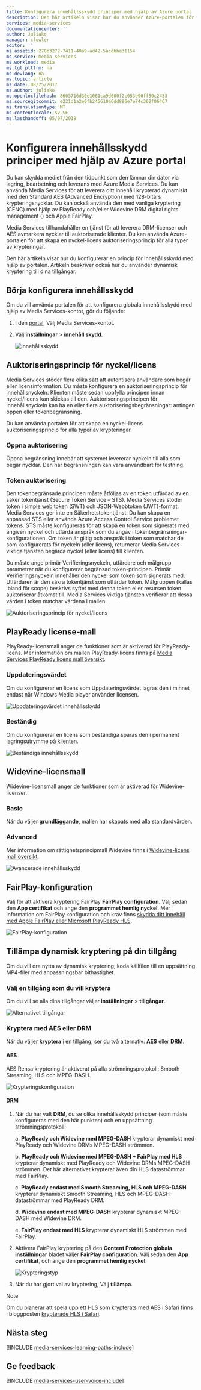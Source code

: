 ```yaml
---
title: Konfigurera innehållsskydd principer med hjälp av Azure portal | Microsoft Docs
description: Den här artikeln visar hur du använder Azure-portalen för att konfigurera principer för innehållsskydd. Artikeln beskriver också hur du aktiverar dynamisk kryptering för dina tillgångar.
services: media-services
documentationcenter: ''
author: Juliako
manager: cfowler
editor: ''
ms.assetid: 270b3272-7411-40a9-ad42-5acdbba31154
ms.service: media-services
ms.workload: media
ms.tgt_pltfrm: na
ms.devlang: na
ms.topic: article
ms.date: 08/25/2017
ms.author: juliako
ms.openlocfilehash: 8603716d30e1061ca9d600f2c053e90ff50c2433
ms.sourcegitcommit: e221d1a2e0fb245610a6dd886e7e74c362f06467
ms.translationtype: MT
ms.contentlocale: sv-SE
ms.lasthandoff: 05/07/2018
---
```

# <a name="configure-content-protection-policies-by-using-the-azure-portal"></a>Konfigurera innehållsskydd principer med hjälp av Azure portal
 Du kan skydda mediet från den tidpunkt som den lämnar din dator via lagring, bearbetning och leverans med Azure Media Services. Du kan använda Media Services för att leverera ditt innehåll krypterad dynamiskt med den Standard AES (Advanced Encryption) med 128-bitars krypteringsnycklar. Du kan också använda den med vanliga kryptering (CENC) med hjälp av PlayReady och/eller Widevine DRM digital rights management () och Apple FairPlay. 

Media Services tillhandahåller en tjänst för att leverera DRM-licenser och AES avmarkera nycklar till auktoriserade klienter. Du kan använda Azure-portalen för att skapa en nyckel-licens auktoriseringsprincip för alla typer av krypteringar.

Den här artikeln visar hur du konfigurerar en princip för innehållsskydd med hjälp av portalen. Artikeln beskriver också hur du använder dynamisk kryptering till dina tillgångar.

## <a name="start-to-configure-content-protection"></a>Börja konfigurera innehållsskydd
Om du vill använda portalen för att konfigurera globala innehållsskydd med hjälp av Media Services-kontot, gör du följande:

1. I den [portal](https://portal.azure.com/), Välj Media Services-kontot.

2. Välj **inställningar** > **innehåll skydd**.

    ![Innehållsskydd](./media/media-services-portal-content-protection/media-services-content-protection001.png)

## <a name="keylicense-authorization-policy"></a>Auktoriseringsprincip för nyckel/licens
Media Services stöder flera olika sätt att autentisera användare som begär eller licensinformation. Du måste konfigurera en auktoriseringsprincip för innehållsnyckeln. Klienten måste sedan uppfylla principen innan nyckel/licens kan skickas till den. Auktoriseringsprincipen för innehållsnyckeln kan ha en eller flera auktoriseringsbegränsningar: antingen öppen eller tokenbegränsning.

Du kan använda portalen för att skapa en nyckel-licens auktoriseringsprincip för alla typer av krypteringar.

### <a name="open-authorization"></a>Öppna auktorisering
Öppna begränsning innebär att systemet levererar nyckeln till alla som begär nycklar. Den här begränsningen kan vara användbart för testning. 

### <a name="token-authorization"></a>Token auktorisering
Den tokenbegränsade principen måste åtföljas av en token utfärdad av en säker tokentjänst (Secure Token Service – STS). Media Services stöder token i simple web token (SWT) och JSON-Webbtoken (JWT)-format. Media Services ger inte en Säkerhetstokentjänst. Du kan skapa en anpassad STS eller använda Azure Access Control Service problemet tokens. STS måste konfigureras för att skapa en token som signerats med angiven nyckel och utfärda anspråk som du angav i tokenbegränsningar-konfigurationen. Om token är giltig och anspråk i token som matchar de som konfigurerats för nyckeln (eller licens), returnerar Media Services viktiga tjänsten begärda nyckel (eller licens) till klienten.

Du måste ange primär Verifieringsnyckeln, utfärdare och målgrupp parametrar när du konfigurerar begränsad token-principen. Primär Verifieringsnyckeln innehåller den nyckel som token som signerats med. Utfärdaren är den säkra tokentjänst som utfärdar token. Målgruppen (kallas ibland för scope) beskrivs syftet med denna token eller resursen token auktoriserar åtkomst till. Media Services viktiga tjänsten verifierar att dessa värden i token matchar värdena i mallen.

![Auktoriseringsprincip för nyckel/licens](./media/media-services-portal-content-protection/media-services-content-protection002.png)

## <a name="playready-license-template"></a>PlayReady license-mall
PlayReady-licensmall anger de funktioner som är aktiverad för PlayReady-licens. Mer information om mallen PlayReady-licens finns på [Media Services PlayReady licens mall översikt](media-services-playready-license-template-overview.md).

### <a name="nonpersistent"></a>Uppdateringsvärdet
Om du konfigurerar en licens som Uppdateringsvärdet lagras den i minnet endast när Windows Media player använder licensen.  

![Uppdateringsvärdet innehållsskydd](./media/media-services-portal-content-protection/media-services-content-protection003.png)

### <a name="persistent"></a>Beständig
Om du konfigurerar en licens som beständiga sparas den i permanent lagringsutrymme på klienten.

![Beständiga innehållsskydd](./media/media-services-portal-content-protection/media-services-content-protection004.png)

## <a name="widevine-license-template"></a>Widevine-licensmall
Widevine-licensmall anger de funktioner som är aktiverad för Widevine-licenser.

### <a name="basic"></a>Basic
När du väljer **grundläggande**, mallen har skapats med alla standardvärden.

### <a name="advanced"></a>Advanced
Mer information om rättighetsprincipmall Widevine finns i [Widevine-licens mall översikt](media-services-widevine-license-template-overview.md).

![Avancerade innehållsskydd](./media/media-services-portal-content-protection/media-services-content-protection005.png)

## <a name="fairplay-configuration"></a>FairPlay-konfiguration
Välj för att aktivera kryptering FairPlay **FairPlay configuration**. Välj sedan den **App certifikat** och ange den **programmet hemlig nyckel**. Mer information om FairPlay konfiguration och krav finns [skydda ditt innehåll med Apple FairPlay eller Microsoft PlayReady HLS](media-services-protect-hls-with-FairPlay.md).

![FairPlay-konfiguration](./media/media-services-portal-content-protection/media-services-content-protection006.png)

## <a name="apply-dynamic-encryption-to-your-asset"></a>Tillämpa dynamisk kryptering på din tillgång
Om du vill dra nytta av dynamisk kryptering, koda källfilen till en uppsättning MP4-filer med anpassningsbar bithastighet.

### <a name="select-an-asset-that-you-want-to-encrypt"></a>Välj en tillgång som du vill kryptera
Om du vill se alla dina tillgångar väljer **inställningar** > **tillgångar**.

![Alternativet tillgångar](./media/media-services-portal-content-protection/media-services-content-protection007.png)

### <a name="encrypt-with-aes-or-drm"></a>Kryptera med AES eller DRM
När du väljer **kryptera** i en tillgång, ser du två alternativ: **AES** eller **DRM**. 

#### <a name="aes"></a>AES
AES Rensa kryptering är aktiverat på alla strömningsprotokoll: Smooth Streaming, HLS och MPEG-DASH.

![Krypteringskonfiguration](./media/media-services-portal-content-protection/media-services-content-protection008.png)

#### <a name="drm"></a>DRM
1. När du har valt **DRM**, du se olika innehållsskydd principer (som måste konfigureras med den här punkten) och en uppsättning strömningsprotokoll:

    a. **PlayReady och Widevine med MPEG-DASH** krypterar dynamiskt med PlayReady och Widevine DRMs MPEG-DASH strömmen.

    b. **PlayReady och Widevine med MPEG-DASH + FairPlay med HLS** krypterar dynamiskt med PlayReady och Widevine DRMs MPEG-DASH strömmen. Det här alternativet krypterar även din HLS dataströmmar med FairPlay.

    c. **PlayReady endast med Smooth Streaming, HLS och MPEG-DASH** krypterar dynamiskt Smooth Streaming, HLS och MPEG-DASH-dataströmmar med PlayReady DRM.

    d. **Widevine endast med MPEG-DASH** krypterar dynamiskt MPEG-DASH med Widevine DRM.
    
    e. **FairPlay endast med HLS** krypterar dynamiskt HLS strömmen med FairPlay.

2. Aktivera FairPlay kryptering på den **Content Protection globala inställningar** bladet väljer **FairPlay configuration**. Välj sedan den **App certifikat**, och ange den **programmet hemlig nyckel**.

    ![Krypteringstyp](./media/media-services-portal-content-protection/media-services-content-protection009.png)

3. När du har gjort val av kryptering, Välj **tillämpa**.

>[!NOTE] 
>Om du planerar att spela upp ett HLS som krypterats med AES i Safari finns i bloggposten [krypterade HLS i Safari](https://azure.microsoft.com/blog/how-to-make-token-authorized-aes-encrypted-hls-stream-working-in-safari/).

## <a name="next-steps"></a>Nästa steg
[!INCLUDE [media-services-learning-paths-include](../../../includes/media-services-learning-paths-include.md)]

## <a name="provide-feedback"></a>Ge feedback
[!INCLUDE [media-services-user-voice-include](../../../includes/media-services-user-voice-include.md)]

